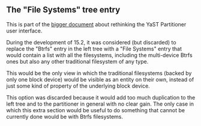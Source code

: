 ## The "File Systems" tree entry

This is part of the [bigger document](../partitioner_ui.md) about rethinking the YaST Partitioner
user interface.

During the development of 15.2, it was considered (but discarded) to replace the "Btrfs" entry in
the left tree with a "File Systems" entry that would contain a list with all the filesystems,
including the multi-device Btrfs ones but also any other traditional filesystem of any type.

This would be the only view in which the traditional filesystems (backed by only one block device)
would be visible as an entity on their own, instead of just some kind of property of the underlying
block device.

This option was discarded because it would add too much duplication to the left tree and to the
partitioner in general with no clear gain. The only case in which this extra section would be useful
to do something that cannot be currently done would be with Btrfs filesystems.
